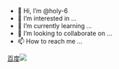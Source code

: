 - 👋 Hi, I’m @holy-6
- 👀 I’m interested in ...
- 🌱 I’m currently learning ...
- 💞️ I’m looking to collaborate on ...
- 📫 How to reach me ...

<!---
holy-6/holy-6 is a ✨ special ✨ repository because its `README.md` (this file) appears on your GitHub profile.
You can click the Preview link to take a look at your changes.
--->
<a href="baidu.com" target="_blank">百度<img src="https://img-prod-cms-rt-microsoft-com.akamaized.net/cms/api/am/imageFileData/RE4wHfR?ver=0e99"> <a>
